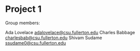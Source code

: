 # Project 1

Group members:

Ada Lovelace adalovelace@csu.fullerton.edu
Charles Babbage charlesbab@csu.fullerton.edu
Shivam Sudame ssudame0@csu.fullerton.edu
